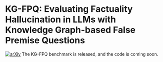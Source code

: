 # KG-FPQ: Evaluating Factuality Hallucination in LLMs with Knowledge Graph-based False Premise Questions
 [![arXiv](https://img.shields.io/badge/arXiv-2205.05677-red)](https://arxiv.org/abs/2407.05868)
The KG-FPQ benchmark is released, and the code is coming soon.

